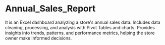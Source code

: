 # Annual_Sales_Report
It is an Excel dashboard analyzing a store's annual sales data. Includes data cleaning, processing, and analysis with Pivot Tables and charts. Provides insights into trends, patterns, and performance metrics, helping the store owner make informed decisions.
